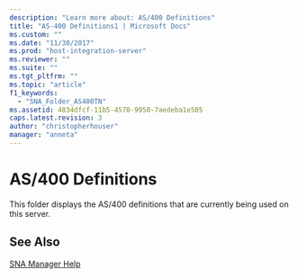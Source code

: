 ```yaml
---
description: "Learn more about: AS/400 Definitions"
title: "AS-400 Definitions1 | Microsoft Docs"
ms.custom: ""
ms.date: "11/30/2017"
ms.prod: "host-integration-server"
ms.reviewer: ""
ms.suite: ""
ms.tgt_pltfrm: ""
ms.topic: "article"
f1_keywords: 
  - "SNA_Folder_AS400TN"
ms.assetid: 4834dfcf-11b5-4570-9950-7aedeba1e505
caps.latest.revision: 3
author: "christopherhouser"
manager: "anneta"
---
```

# AS/400 Definitions
This folder displays the AS/400 definitions that are currently being used on this server.  
  
## See Also  
 [SNA Manager Help](../core/sna-manager-help1.md)
